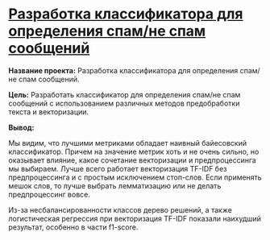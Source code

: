 # [Разработка классификатора для определения спам/не спам сообщений](https://github.com/AnnaBulkina/Data-Analytics-Projects/blob/main/spam_classifier/spam_classifier.ipynb "спам/не спам")

**Название проекта:** Разработка классификатора для определения спам/не спам сообщений.

**Цель:** Разработать классификатор для определения спам/не спам сообщений с использованием различных методов предобработки текста и векторизации.

**Вывод:**

Мы видим, что лучшими метриками обладает наивный байесовский классификатор. Причем на значение метрик хоть и не очень сильно, но оказывает влияние, какое сочетание векторизации и предпроцессинга мы выбираем. Лучше всего работает векторизация TF-IDF без предпроцессинга и с простым исключением стоп-слов. Если применять мешок слов, то лучше выбрать лемматизацию или не делать предпроцессинг вовсе.

Из-за несбалансированности классов дерево решений, а также логистическая регрессия при векторизация TF-IDF показали наихудший результат, особенно в части f1-score.
